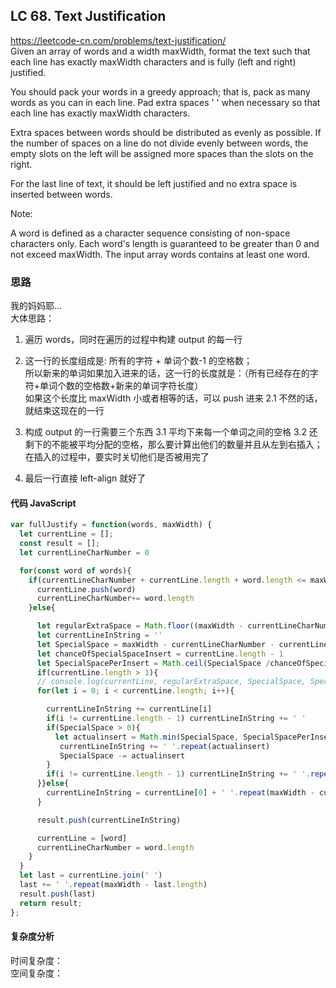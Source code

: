 ## LC 68. Text Justification

https://leetcode-cn.com/problems/text-justification/  
Given an array of words and a width maxWidth, format the text such that each line has exactly maxWidth characters and is fully (left and right) justified.

You should pack your words in a greedy approach; that is, pack as many words as you can in each line. Pad extra spaces ' ' when necessary so that each line has exactly maxWidth characters.

Extra spaces between words should be distributed as evenly as possible. If the number of spaces on a line do not divide evenly between words, the empty slots on the left will be assigned more spaces than the slots on the right.

For the last line of text, it should be left justified and no extra space is inserted between words.

Note:

A word is defined as a character sequence consisting of non-space characters only.
Each word's length is guaranteed to be greater than 0 and not exceed maxWidth.
The input array words contains at least one word.

### 思路

我的妈妈耶...  
大体思路：

1. 遍历 words，同时在遍历的过程中构建 output 的每一行
2. 这一行的长度组成是: 所有的字符 + 单词个数-1 的空格数；  
   所以新来的单词如果加入进来的话，这一行的长度就是：（所有已经存在的字符+单词个数的空格数+新来的单词字符长度）  
   如果这个长度比 maxWidth 小或者相等的话，可以 push 进来
   2.1 不然的话，就结束这现在的一行
3. 构成 output 的一行需要三个东西
   3.1 平均下来每一个单词之间的空格
   3.2 还剩下的不能被平均分配的空格，那么要计算出他们的数量并且从左到右插入；在插入的过程中，要实时关切他们是否被用完了

4. 最后一行直接 left-align 就好了

#### 代码 JavaScript

```JavaScript
var fullJustify = function(words, maxWidth) {
  let currentLine = [];
  const result = [];
  let currentLineCharNumber = 0

  for(const word of words){
    if(currentLineCharNumber + currentLine.length + word.length <= maxWidth){
      currentLine.push(word)
      currentLineCharNumber+= word.length
    }else{

      let regularExtraSpace = Math.floor((maxWidth - currentLineCharNumber - (currentLine.length - 1)) / (currentLine.length - 1))
      let currentLineInString = ''
      let SpecialSpace = maxWidth - currentLineCharNumber - currentLine.length + 1 - (regularExtraSpace * (currentLine.length - 1))
      let chanceOfSpecialSpaceInsert = currentLine.length - 1
      let SpecialSpacePerInsert = Math.ceil(SpecialSpace /chanceOfSpecialSpaceInsert )
      if(currentLine.length > 1){
      // console.log(currentLine, regularExtraSpace, SpecialSpace, SpecialSpacePerInsert)
      for(let i = 0; i < currentLine.length; i++){

        currentLineInString += currentLine[i]
        if(i != currentLine.length - 1) currentLineInString += ' '
        if(SpecialSpace > 0){
          let actualinsert = Math.min(SpecialSpace, SpecialSpacePerInsert)
           currentLineInString += ' '.repeat(actualinsert)
           SpecialSpace -= actualinsert
        }
        if(i != currentLine.length - 1) currentLineInString += ' '.repeat(regularExtraSpace)
      }}else{
        currentLineInString = currentLine[0] + ' '.repeat(maxWidth - currentLine[0].length)
      }

      result.push(currentLineInString)

      currentLine = [word]
      currentLineCharNumber = word.length
    }
  }
  let last = currentLine.join(' ')
  last += ' '.repeat(maxWidth - last.length)
  result.push(last)
  return result;
};

```

#### 复杂度分析

时间复杂度： </br>
空间复杂度：
